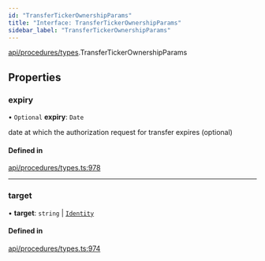 ```yaml
---
id: "TransferTickerOwnershipParams"
title: "Interface: TransferTickerOwnershipParams"
sidebar_label: "TransferTickerOwnershipParams"
---
```


[api/procedures/types](../../../../../modules/API/Procedures/Types/Types.md).TransferTickerOwnershipParams

## Properties

### expiry

• `Optional` **expiry**: `Date`

date at which the authorization request for transfer expires (optional)

#### Defined in

[api/procedures/types.ts:978](https://github.com/PolymeshAssociation/polymesh-sdk/blob/adcc38781/src/api/procedures/types.ts#L978)

___

### target

• **target**: `string` \| [`Identity`](../../../../../classes/API/Entities/Identity/Identity.md)

#### Defined in

[api/procedures/types.ts:974](https://github.com/PolymeshAssociation/polymesh-sdk/blob/adcc38781/src/api/procedures/types.ts#L974)
